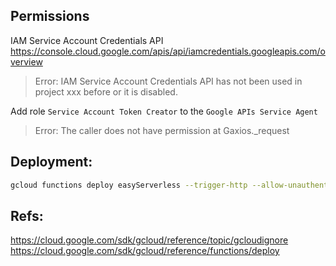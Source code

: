 ## Permissions
IAM Service Account Credentials API\
https://console.cloud.google.com/apis/api/iamcredentials.googleapis.com/overview
> Error: IAM Service Account Credentials API has not been used in project xxx before or it is disabled.

Add role `Service Account Token Creator` to the `Google APIs Service Agent`
> Error: The caller does not have permission at Gaxios._request

## Deployment:
```sh
gcloud functions deploy easyServerless --trigger-http --allow-unauthenticated --runtime nodejs16 --timeout 540 --memory 1024MB
```

## Refs:
https://cloud.google.com/sdk/gcloud/reference/topic/gcloudignore
https://cloud.google.com/sdk/gcloud/reference/functions/deploy

